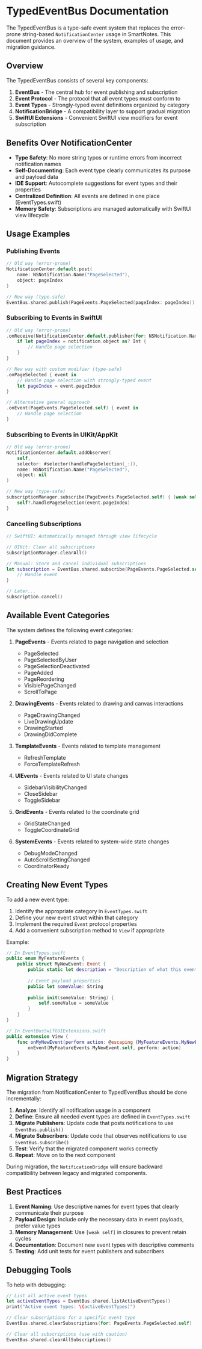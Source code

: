 # TypedEventBus Documentation

The TypedEventBus is a type-safe event system that replaces the error-prone string-based `NotificationCenter` usage in SmartNotes. This document provides an overview of the system, examples of usage, and migration guidance.

## Overview

The TypedEventBus consists of several key components:

1. **EventBus** - The central hub for event publishing and subscription
2. **Event Protocol** - The protocol that all event types must conform to
3. **Event Types** - Strongly-typed event definitions organized by category
4. **NotificationBridge** - A compatibility layer to support gradual migration
5. **SwiftUI Extensions** - Convenient SwiftUI view modifiers for event subscription

## Benefits Over NotificationCenter

- **Type Safety**: No more string typos or runtime errors from incorrect notification names
- **Self-Documenting**: Each event type clearly communicates its purpose and payload data
- **IDE Support**: Autocomplete suggestions for event types and their properties
- **Centralized Definition**: All events are defined in one place (EventTypes.swift)
- **Memory Safety**: Subscriptions are managed automatically with SwiftUI view lifecycle

## Usage Examples

### Publishing Events

```swift
// Old way (error-prone)
NotificationCenter.default.post(
    name: NSNotification.Name("PageSelected"),
    object: pageIndex
)

// New way (type-safe)
EventBus.shared.publish(PageEvents.PageSelected(pageIndex: pageIndex))
```

### Subscribing to Events in SwiftUI

```swift
// Old way (error-prone)
.onReceive(NotificationCenter.default.publisher(for: NSNotification.Name("PageSelected"))) { notification in
    if let pageIndex = notification.object as? Int {
        // Handle page selection
    }
}

// New way with custom modifier (type-safe)
.onPageSelected { event in
    // Handle page selection with strongly-typed event
    let pageIndex = event.pageIndex
}

// Alternative general approach
.onEvent(PageEvents.PageSelected.self) { event in
    // Handle page selection
}
```

### Subscribing to Events in UIKit/AppKit

```swift
// Old way (error-prone)
NotificationCenter.default.addObserver(
    self,
    selector: #selector(handlePageSelection(_:)),
    name: NSNotification.Name("PageSelected"),
    object: nil
)

// New way (type-safe)
subscriptionManager.subscribe(PageEvents.PageSelected.self) { [weak self] event in
    self?.handlePageSelection(event.pageIndex)
}
```

### Cancelling Subscriptions

```swift
// SwiftUI: Automatically managed through view lifecycle

// UIKit: Clear all subscriptions
subscriptionManager.clearAll()

// Manual: Store and cancel individual subscriptions
let subscription = EventBus.shared.subscribe(PageEvents.PageSelected.self) { event in
    // Handle event
}

// Later...
subscription.cancel()
```

## Available Event Categories

The system defines the following event categories:

1. **PageEvents** - Events related to page navigation and selection
   - PageSelected
   - PageSelectedByUser
   - PageSelectionDeactivated
   - PageAdded
   - PageReordering
   - VisiblePageChanged
   - ScrollToPage

2. **DrawingEvents** - Events related to drawing and canvas interactions
   - PageDrawingChanged
   - LiveDrawingUpdate
   - DrawingStarted
   - DrawingDidComplete

3. **TemplateEvents** - Events related to template management
   - RefreshTemplate
   - ForceTemplateRefresh

4. **UIEvents** - Events related to UI state changes
   - SidebarVisibilityChanged
   - CloseSidebar
   - ToggleSidebar

5. **GridEvents** - Events related to the coordinate grid
   - GridStateChanged
   - ToggleCoordinateGrid

6. **SystemEvents** - Events related to system-wide state changes
   - DebugModeChanged
   - AutoScrollSettingChanged
   - CoordinatorReady

## Creating New Event Types

To add a new event type:

1. Identify the appropriate category in `EventTypes.swift`
2. Define your new event struct within that category
3. Implement the required `Event` protocol properties
4. Add a convenient subscription method to `View` if appropriate

Example:

```swift
// In EventTypes.swift
public enum MyFeatureEvents {
    public struct MyNewEvent: Event {
        public static let description = "Description of what this event represents"
        
        // Event payload properties
        public let someValue: String
        
        public init(someValue: String) {
            self.someValue = someValue
        }
    }
}

// In EventBusSwiftUIExtensions.swift
public extension View {
    func onMyNewEvent(perform action: @escaping (MyFeatureEvents.MyNewEvent) -> Void) -> some View {
        onEvent(MyFeatureEvents.MyNewEvent.self, perform: action)
    }
}
```

## Migration Strategy

The migration from NotificationCenter to TypedEventBus should be done incrementally:

1. **Analyze**: Identify all notification usage in a component
2. **Define**: Ensure all needed event types are defined in `EventTypes.swift`
3. **Migrate Publishers**: Update code that posts notifications to use `EventBus.publish()`
4. **Migrate Subscribers**: Update code that observes notifications to use `EventBus.subscribe()`
5. **Test**: Verify that the migrated component works correctly
6. **Repeat**: Move on to the next component

During migration, the `NotificationBridge` will ensure backward compatibility between legacy and migrated components.

## Best Practices

1. **Event Naming**: Use descriptive names for event types that clearly communicate their purpose
2. **Payload Design**: Include only the necessary data in event payloads, prefer value types
3. **Memory Management**: Use `[weak self]` in closures to prevent retain cycles
4. **Documentation**: Document new event types with descriptive comments
5. **Testing**: Add unit tests for event publishers and subscribers

## Debugging Tools

To help with debugging:

```swift
// List all active event types
let activeEventTypes = EventBus.shared.listActiveEventTypes()
print("Active event types: \(activeEventTypes)")

// Clear subscriptions for a specific event type
EventBus.shared.clearSubscriptions(for: PageEvents.PageSelected.self)

// Clear all subscriptions (use with caution)
EventBus.shared.clearAllSubscriptions()
``` 